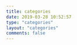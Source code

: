 ```yaml
---
title: categories
date: 2019-03-28 10:52:57
type: "categories"
layout: "categories"
comments: false
---
```


